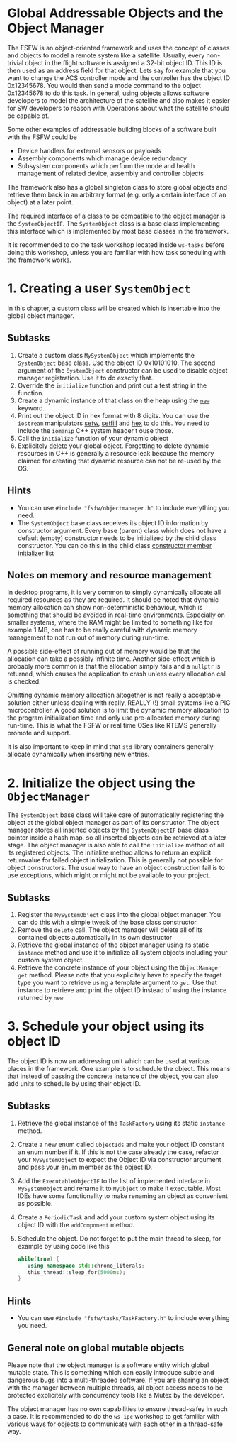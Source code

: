 # Global Addressable Objects and the Object Manager

The FSFW is an object-oriented framework and uses the concept of classes and objects to model a
remote system like a satellite. Usually, every non-trivial object in the flight software is assigned
a 32-bit object ID. This ID is then used as an address field for that object. Lets say for example
that you want to change the ACS controller mode and the controller has the object ID 0x12345678.
You would then send a mode command to the object 0x12345678 to do this task. In general, using
objects allows software developers to model the architecture of the satellite and also makes it
easier for SW developers to reason with Operations about what the satellite should be capable of.

Some other examples of addressable building blocks of a software built with the FSFW could be

 - Device handlers for external sensors or payloads
 - Assembly components which manage device redundancy
 - Subsystem components which perform the mode and health management of related device, assembly
   and controller objects

The framework also has a global singleton class to store global objects and retrieve them back
in an arbitrary format (e.g. only a certain interface of an object) at a later point.

The required interface of a class to be compatible to the object manager is the `SystemObjectIF`.
The `SystemObject` class is a base class implementing this interface which is implemented
by most base classes in the framework.

It is recommended to do the task workshop located inside `ws-tasks` before doing this workshop,
unless you are familiar with how task scheduling with the framework works.

# 1. Creating a user `SystemObject`

In this chapter, a custom class will be created which is insertable into the global object manager.

## Subtasks

 1. Create a custom class `MySystemObject` which implements the
    [`SystemObject`](https://documentation.irs.uni-stuttgart.de/fsfw/development/api/objectmanager.html#systemobject) 
    base class. Use the object ID 0x10101010. The second argument of the
    `SystemObject` constructor can be used to disable object manager registration.
    Use it to do exactly that.
 2. Override the `initialize` function and print out a test string in the function.
 3. Create a dynamic instance of that class on the heap using the
    [`new`](https://en.cppreference.com/w/cpp/language/new) keyword.
 4. Print out the object ID in hex format with 8 digits. You can use the `iostream`
    manipulators [setw](https://en.cppreference.com/w/cpp/io/manip/setw),
    [setfill](https://en.cppreference.com/w/cpp/io/manip/setfill) and
    [hex](https://en.cppreference.com/w/cpp/io/manip/hex) to do this. You need
    to include the `iomanip` C++ system header t ouse those.
 5. Call the `initialize` function of your dynamic object
 6. Explicitely [delete](https://en.cppreference.com/w/cpp/keyword/delete) your global object.
    Forgetting to delete dynamic resources in C++ is generally a resource leak because the memory
    claimed for creating that dynamic resource can not be re-used by the OS.   

## Hints

 - You can use `#include "fsfw/objectmanager.h"` to include everything you need.
 - The `SystemObject` base class receives its object ID information by constructor argument.
   Every base (parent) class which does not have a default (empty) constructor needs to be
   initialized by the child class constructor. You can do this in the child class
   [constructor member initializer list](https://en.cppreference.com/w/cpp/language/constructor)

## Notes on memory and resource management

In desktop programs, it is very common to simply dynamically allocate all required resources
as they are required. It should be noted that dynamic memory allocation can show non-deterministic
behaviour, which is something that should be avoided in real-time environments. Especially on
smaller systems, where the RAM might be limited to something like for example 1 MB, one has to be
really careful with dynamic memory management to not run out of memory during run-time.

A possible side-effect
of running out of memory would be that the allocation can take a possibly infinite time. Another
side-effect which is probably more common is that the allocation simply fails and a `nullptr` is
returned, which causes the application to crash unless every allocation call is checked.

Omitting dynamic memory allocation altogether is not really a acceptable solution either unless
dealing with really, REALLY (!) small systems like a PIC microcontroller. A good solution is
to limit the dynamic memory allocation to the program initialization time and only use pre-allocated
memory during run-time. This is what the FSFW or real time OSes like RTEMS generally promote and
support.

It is also important to keep in mind that `std` library containers generally allocate dynamically
when inserting new entries.

# 2. Initialize the object using the `ObjectManager`

The `SystemObject` base class will take care of automatically registering the object at the
global object manager as part of its constructor. The object manager stores all inserted objects
by the `SystemObjectIF` base class pointer inside a hash map, so all inserted objects can be
retrieved at a later stage. The object manager is also able to call the `initialize` method of
all its registered objects. The initialize method allows to return an explicit returnvalue
for failed object initialization. This is generally not possible for object constructors.
The usual way to have an object construction fail is to use exceptions, which might or might not
be available to your project.

## Subtasks

 1. Register the `MySystemObject` class into the global object manager. You can do this with a
    simple tweak of the base class constructor.
 2. Remove the `delete` call. The object manager will delete all of its contained objects
    automatically in its own destructor
 3. Retrieve the global instance of the object manager using its static `instance` method
    and use it to initialize all system objects including your custom system object.
 4. Retrieve the concrete instance of your object using the `ObjectManager` `get` method.
    Please note that you explicitely have to specify the target type you want to retrieve
    using a template argument to `get`. Use that instance to retrieve and print the object ID
    instead of using the instance returned by `new`

# 3. Schedule your object using its object ID

The object ID is now an addressing unit which can be used at various places in the framework.
One example is to schedule the object. This means that instead of passing the concrete instance
of the object, you can also add units to schedule by using their object ID.

## Subtasks

 1. Retrieve the global instance of the `TaskFactory` using its static `instance` method.
 2. Create a new enum called `ObjectIds` and make your object ID constant an enum number
    if it. If this is not the case already the case, refactor your `MySystemObject` to expect
    the Object ID via constructor argument and pass your enum member as the object ID.
 3. Add the `ExecutableObjectIF` to the list of implemented interface in `MySystemObject`
    and rename it to `MyObject` to make it executable. Most IDEs have some functionality
    to make renaming an object as convenient as possible.
 3. Create a `PeriodicTask` and add your custom system object using its object ID with the
    `addComponent` method.
 4. Schedule the object. Do not forget to put the main thread to sleep, for example by using
    code like this

    ```cpp
    while(true) {
       using namespace std::chrono_literals;
       this_thread::sleep_for(5000ms);
    }
    ```

## Hints

- You can use `#include "fsfw/tasks/TaskFactory.h"` to include everything you need.

## General note on global mutable objects

Please note that the object manager is a software entity which global mutable state. This
is something which can easily introduce subtle and dangerous bugs into a multi-threaded
software. If you are sharing an object with the manager between multiple threads, all object
access needs to be protected explicitely with concurrency tools like a Mutex by the developer.

The object manager has no own capabilities to ensure thread-safey in such a case.
It is recommended to do the `ws-ipc` workshop to get familiar with various ways for objects
to communicate with each other in a thread-safe way.
